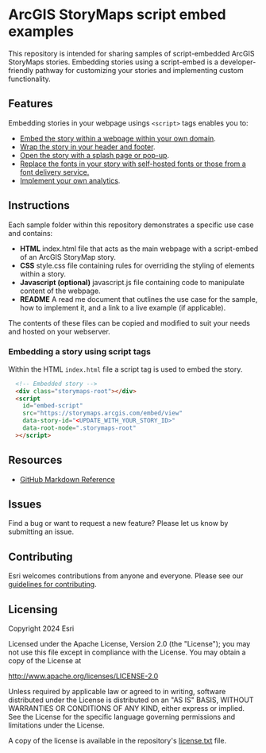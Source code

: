 # ArcGIS StoryMaps script embed examples

This repository is intended for sharing samples of script-embedded ArcGIS StoryMaps stories. Embedding stories using a script-embed is a developer-friendly pathway for customizing your stories and implementing custom functionality.

## Features

Embedding stories in your webpage usings `<script>` tags enables you to:
- [Embed the story within a webpage within your own domain](/storymaps-script-embed-samples/getting-started/README.md).
- [Wrap the story in your header and footer](/storymaps-script-embed-samples/header-footer/README.md).
- [Open the story with a splash page or pop-up](/storymaps-script-embed-samples/splash-page/README.md).
- [Replace the fonts in your story with self-hosted fonts or those from a font delivery service.](/storymaps-script-embed-samples/font-replacement/README.md)
- [Implement your own analytics](/storymaps-script-embed-samples/analytics/README.md).

## Instructions

Each sample folder within this repository demonstrates a specific use case and contains:
- **HTML** index.html file that acts as the main webpage with a script-embed of an ArcGIS StoryMap story.
- **CSS** style.css file containing rules for overriding the styling of elements within a story.
- **Javascript (optional)** javascript.js file containing code to manipulate content of the webpage.
- **README** A read me document that outlines the use case for the sample, how to implement it, and a link to a live example (if applicable).

The contents of these files can be copied and modified to suit your needs and hosted on your webserver.

### Embedding a story using script tags

Within the HTML `index.html` file a script tag is used to embed the story.

```html
  <!-- Embedded story -->
  <div class="storymaps-root"></div>
  <script
    id="embed-script"
    src="https://storymaps.arcgis.com/embed/view"
    data-story-id="<UPDATE_WITH_YOUR_STORY_ID>"
    data-root-node=".storymaps-root"
  ></script>
```

## Resources

- [GitHub Markdown Reference](https://docs.github.com/en/get-started/writing-on-github/getting-started-with-writing-and-formatting-on-github/basic-writing-and-formatting-syntax)

## Issues

Find a bug or want to request a new feature?  Please let us know by submitting an issue.

## Contributing

Esri welcomes contributions from anyone and everyone. Please see our [guidelines for contributing](https://github.com/esri/contributing).

## Licensing

Copyright 2024 Esri

Licensed under the Apache License, Version 2.0 (the "License");
you may not use this file except in compliance with the License.
You may obtain a copy of the License at

   http://www.apache.org/licenses/LICENSE-2.0

Unless required by applicable law or agreed to in writing, software
distributed under the License is distributed on an "AS IS" BASIS,
WITHOUT WARRANTIES OR CONDITIONS OF ANY KIND, either express or implied.
See the License for the specific language governing permissions and
limitations under the License.

A copy of the license is available in the repository's [license.txt](/LICENSE) file.
